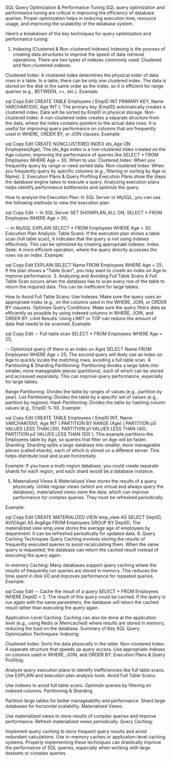 SQL Query Optimization & Performance Tuning
SQL query optimization and performance tuning are critical in improving the efficiency of database queries. Proper optimization helps in reducing execution time, resource usage, and improving the scalability of the database system.

Here’s a breakdown of the key techniques for query optimization and performance tuning:

1. Indexing (Clustered & Non-clustered Indexes)
Indexing is the process of creating data structures to improve the speed of data retrieval operations. There are two types of indexes commonly used: Clustered and Non-clustered indexes.

Clustered Index:
A clustered index determines the physical order of data rows in a table. In a table, there can be only one clustered index.
The data is stored on the disk in the same order as the index, so it is efficient for range queries (e.g., BETWEEN, >=, etc.).
Example:

sql
Copy
Edit
CREATE TABLE Employees (
    EmpID INT PRIMARY KEY,
    Name VARCHAR(100),
    Age INT
);
The primary key (EmpID) automatically creates a clustered index.
Data will be sorted by EmpID in physical storage.
Non-clustered Index:
A non-clustered index creates a separate structure from the data, where the index contains pointers to the actual data rows.
It is useful for improving query performance on columns that are frequently used in WHERE, ORDER BY, or JOIN clauses.
Example:

sql
Copy
Edit
CREATE NONCLUSTERED INDEX idx_Age ON Employees(Age);
The idx_Age index is a non-clustered index created on the Age column, improving the performance of queries like SELECT * FROM Employees WHERE Age = 30.
When to use:
Clustered Index: When you frequently query by range or need sorted data.
Non-clustered Index: When you frequently query by specific columns (e.g., filtering or sorting by Age or Name).
2. Execution Plans & Query Profiling
Execution Plans show the steps the database engine takes to execute a query. Analyzing execution plans helps identify performance bottlenecks and optimize the query.

How to analyze the Execution Plan:
In SQL Server or MySQL, you can use the following methods to view the execution plan:

sql
Copy
Edit
-- In SQL Server
SET SHOWPLAN_ALL ON;
SELECT * FROM Employees WHERE Age > 30;

-- In MySQL
EXPLAIN SELECT * FROM Employees WHERE Age > 30;
Execution Plan Analysis:
Table Scans: If the execution plan shows a table scan (full table scan), it indicates that the query is not using indexes effectively. This can be optimized by creating appropriate indexes.
Index Seek: A more efficient operation, where the query directly accesses the rows via an index.
Example:

sql
Copy
Edit
EXPLAIN SELECT Name FROM Employees WHERE Age = 25;
If the plan shows a "Table Scan", you may want to create an index on Age to improve performance.
3. Analyzing and Avoiding Full Table Scans
A Full Table Scan occurs when the database has to scan every row of the table to return the required data. This can be inefficient for large tables.

How to Avoid Full Table Scans:
Use Indexes: Make sure the query uses an appropriate index (e.g., on the columns used in the WHERE, JOIN, or ORDER BY clauses).
Optimize Query Conditions: Make sure the query filters data as efficiently as possible by using indexed columns in WHERE, JOIN, and ORDER BY.
Limit Results: Using LIMIT or TOP can reduce the amount of data that needs to be scanned.
Example:

sql
Copy
Edit
-- Full table scan
SELECT * FROM Employees WHERE Age = 25;

-- Optimized query (if there is an index on Age)
SELECT Name FROM Employees WHERE Age = 25;
The second query will likely use an index on Age to quickly locate the matching rows, avoiding a full table scan.
4. Partitioning & Sharding
Partitioning:
Partitioning divides a large table into smaller, more manageable pieces (partitions), each of which can be stored and accessed separately. This can improve query performance, especially for large tables.

Range Partitioning: Divides the table by ranges of values (e.g., partition by year).
List Partitioning: Divides the table by a specific set of values (e.g., partition by regions).
Hash Partitioning: Divides the table by hashing column values (e.g., EmpID % 10).
Example:

sql
Copy
Edit
CREATE TABLE Employees (
    EmpID INT,
    Name VARCHAR(100),
    Age INT
)
PARTITION BY RANGE (Age) (
    PARTITION p0 VALUES LESS THAN (30),
    PARTITION p1 VALUES LESS THAN (40),
    PARTITION p2 VALUES LESS THAN (50)
);
This example partitions the Employees table by Age, so queries that filter on Age will be faster.
Sharding:
Sharding splits a large database into smaller, more manageable pieces (called shards), each of which is stored on a different server. This helps distribute load and scale horizontally.

Example: If you have a multi-region database, you could create separate shards for each region, and each shard would be a database instance.

5. Materialized Views
A Materialized View stores the results of a query physically. Unlike regular views (which are virtual and always query the database), materialized views store the data, which can improve performance for complex queries. They must be refreshed periodically.

Example:

sql
Copy
Edit
CREATE MATERIALIZED VIEW emp_view AS
SELECT DeptID, AVG(Age) AS AvgAge
FROM Employees
GROUP BY DeptID;
The materialized view emp_view stores the average age of employees by department. It can be refreshed periodically for updated data.
6. Query Caching Techniques
Query Caching involves storing the results of frequently executed queries to avoid recalculating them. When the same query is requested, the database can return the cached result instead of executing the query again.

In-memory Caching:
Many databases support query caching where the results of frequently run queries are stored in memory.
This reduces the time spent in disk I/O and improves performance for repeated queries.
Example:

sql
Copy
Edit
-- Cache the result of a query
SELECT * FROM Employees WHERE DeptID = 2;
The result of this query could be cached. If the query is run again with the same parameters, the database will return the cached result rather than executing the query again.

Application-Level Caching:
Caching can also be done at the application level (e.g., using Redis or Memcached) where results are stored in memory, reducing the load on the database.
Summary of Key SQL Query Optimization Techniques:
Indexing:

Clustered Index: Sorts the data physically in the table.
Non-clustered Index: A separate structure that speeds up query access.
Use appropriate indexes on columns used in WHERE, JOIN, and ORDER BY.
Execution Plans & Query Profiling:

Analyze query execution plans to identify inefficiencies like full table scans.
Use EXPLAIN and execution plan analysis tools.
Avoid Full Table Scans:

Use indexes to avoid full table scans.
Optimize queries by filtering on indexed columns.
Partitioning & Sharding:

Partition large tables for better manageability and performance.
Shard large databases for horizontal scalability.
Materialized Views:

Use materialized views to store results of complex queries and improve performance.
Refresh materialized views periodically.
Query Caching:

Implement query caching to store frequent query results and avoid redundant calculations.
Use in-memory caches or application-level caching systems.
Properly implementing these techniques can drastically improve the performance of SQL queries, especially when working with large datasets or complex queries.

